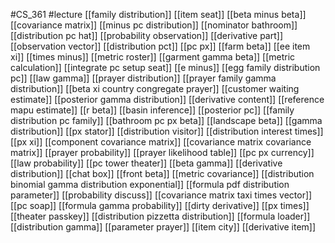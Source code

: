 #CS_361
#lecture
[[family distribution]]
[[item seat]]
[[beta minus beta]]
[[covariance matrix]]
[[minus pc distribution]]
[[nominator bathroom]]
[[distribution pc hat]]
[[probability observation]]
[[derivative part]]
[[observation vector]]
[[distribution pct]]
[[pc px]]
[[farm beta]]
[[ee item xi]]
[[times minus]]
[[metric roster]]
[[garment gamma beta]]
[[metric calculation]]
[[integrate pc setup seat]]
[[e minus]]
[[egg family distribution pc]]
[[law gamma]]
[[prayer distribution]]
[[prayer family gamma distribution]]
[[beta xi country congregate prayer]]
[[customer waiting estimate]]
[[posterior gamma distribution]]
[[derivative content]]
[[reference mapu estimate]]
[[r beta]]
[[basin inference]]
[[posterior pc]]
[[family distribution pc family]]
[[bathroom pc px beta]]
[[landscape beta]]
[[gamma distribution]]
[[px stator]]
[[distribution visitor]]
[[distribution interest times]]
[[px xi]]
[[component covariance matrix]]
[[covariance matrix covariance matrix]]
[[prayer probability]]
[[prayer likelihood table]]
[[pc px currency]]
[[law probability]]
[[pc tower theater]]
[[beta gamma]]
[[derivative distribution]]
[[chat box]]
[[front beta]]
[[metric covariance]]
[[distribution binomial gamma distribution exponential]]
[[formula pdf distribution parameter]]
[[probability discuss]]
[[covariance matrix taxi times vector]]
[[pc soap]]
[[formula gamma probability]]
[[dirty derivative]]
[[px times]]
[[theater passkey]]
[[distribution pizzetta distribution]]
[[formula loader]]
[[distribution gamma]]
[[parameter prayer]]
[[item city]]
[[derivative item]]
